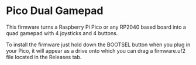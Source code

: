 # Pico Dual Gamepad

This firmware turns a Raspberry Pi Pico or any RP2040 based board into a quad gamepad with 4 joysticks and 4 buttons.

To install the firmware just hold down the BOOTSEL button when you plug in your Pico, it will appear as a drive onto which you can drag a firmware.uf2 file located in the Releases tab.
